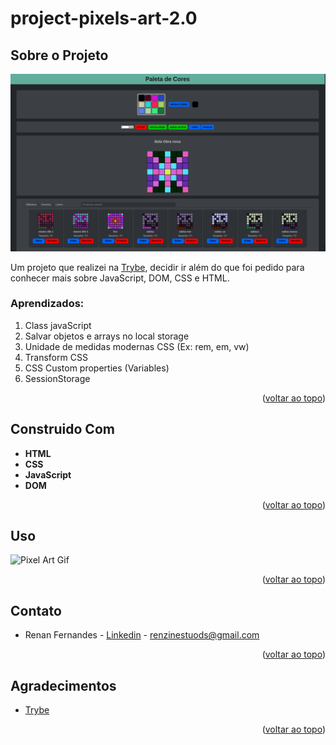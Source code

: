 <a name="readme-top"></a>
# project-pixels-art-2.0

## Sobre o Projeto

![Pixel Art Screen Shot](./projectImage.png)

Um projeto que realizei na [Trybe](https://github.com/tryber), decidir ir além do que foi pedido para conhecer mais sobre JavaScript, DOM, CSS e HTML.

### Aprendizados:
  1. Class javaScript
  2. Salvar objetos e arrays no local storage
  3. Unidade de medidas modernas CSS (Ex: rem, em, vw)
  4. Transform CSS
  5. CSS Custom properties (Variables)
  6. SessionStorage
  
<p align="right">(<a href="#readme-top">voltar ao topo</a>)</p>

## Construido Com

 * **HTML**
 * **CSS**
 * **JavaScript**
 * **DOM**
 
<p align="right">(<a href="#readme-top">voltar ao topo</a>)</p>
 
## Uso

![Pixel Art Gif](./projectGif.gif)

<p align="right">(<a href="#readme-top">voltar ao topo</a>)</p>

## Contato

* Renan Fernandes - [Linkedin](https://www.linkedin.com/in/orenanfernandes/) - renzinestuods@gmail.com

<p align="right">(<a href="#readme-top">voltar ao topo</a>)</p>

## Agradecimentos

* [Trybe](https://www.betrybe.com/)

<p align="right">(<a href="#readme-top">voltar ao topo</a>)</p>
